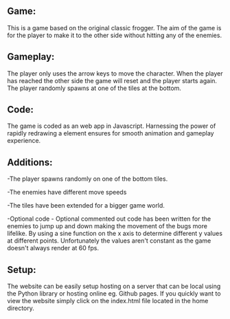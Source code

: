 ## Game:


This is a game based on the original classic frogger.
 The aim of the game is for the player to make it to the
 other side without hitting any of the enemies.


## Gameplay:

The player only uses the arrow keys to move the character. When the player has reached the other side the game will reset and the player starts again. The player randomly spawns at one of the tiles at the bottom.

## Code:

The game is coded as an web app in Javascript. Harnessing the power of rapidly redrawing a <canvas> element ensures for smooth animation and gameplay experience.


## Additions:

-The player spawns randomly on one of the bottom tiles.

-The enemies have different move speeds

-The tiles have been extended for a bigger game world.

-Optional code - Optional commented out code has been written for the enemies to
jump up and down making the movement of the bugs more lifelike. By using a sine
function on the x axis to determine different y values at different points. Unfortunately the values aren't constant as the game doesn't always render at 60 fps.

## Setup:

The website can be easily setup hosting on a server that can be local using the Python library or hosting online eg. Github pages.
If you quickly want to view the website simply click on the index.html file located in the home directory.
